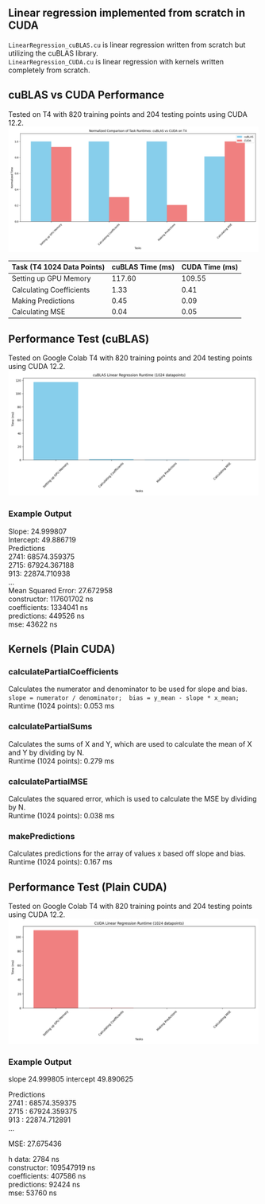 ## Linear regression implemented from scratch in CUDA  
`LinearRegression_cuBLAS.cu` is linear regression written from scratch but utilizing the cuBLAS library.  
`LinearRegression_CUDA.cu` is linear regression with kernels written completely from scratch.  

## cuBLAS vs CUDA Performance  
Tested on T4 with 820 training points and 204 testing points using CUDA 12.2.  
![cuBLAS vs CUDA Performance Test](https://raw.githubusercontent.com/Tyler-Hilbert/CUDA-LinearRegression/8d2e2abda8d3b83918a7df89ad9eb6898b810db9/cuBLAS_vs_CUDA_Compare.png)

| Task (T4 1024 Data Points) | cuBLAS Time (ms) | CUDA Time (ms) |
|-------------------------|------------------|----------------|
| Setting up GPU Memory   | 117.60           | 109.55         |
| Calculating Coefficients| 1.33             | 0.41           |
| Making Predictions      | 0.45             | 0.09           |
| Calculating MSE         | 0.04             | 0.05           |

## Performance Test (cuBLAS)  
Tested on Google Colab T4 with 820 training points and 204 testing points using CUDA 12.2.  
![cuBLAS Performance Test](https://raw.githubusercontent.com/Tyler-Hilbert/CUDA-LinearRegression/Perf/cuBLAS.png)

### Example Output
Slope: 24.999807  
Intercept: 49.886719  
Predictions  
2741: 68574.359375  
2715: 67924.367188  
913: 22874.710938  
...  
Mean Squared Error: 27.672958  
constructor:    117601702 ns  
coefficients:   1334041 ns  
predictions:    449526 ns  
mse:	           43622 ns

## Kernels (Plain CUDA)  

### calculatePartialCoefficients 
Calculates the numerator and denominator to be used for slope and bias.  
``slope = numerator / denominator;  bias = y_mean - slope * x_mean;``  
Runtime (1024 points): 0.053 ms  

### calculatePartialSums 
Calculates the sums of X and Y, which are used to calculate the mean of X and Y by dividing by N.  
Runtime (1024 points): 0.279 ms  

### calculatePartialMSE
Calculates the squared error, which is used to calculate the MSE by dividing by N.  
Runtime (1024 points): 0.038 ms  

### makePredictions
Calculates predictions for the array of values x based off slope and bias.  
Runtime (1024 points): 0.167 ms

## Performance Test (Plain CUDA)  
Tested on Google Colab T4 with 820 training points and 204 testing points using CUDA 12.2.  
![CUDA Performance Test](https://raw.githubusercontent.com/Tyler-Hilbert/CUDA-LinearRegression/Perf/CUDA.png)

### Example Output  
slope 24.999805  intercept 49.890625  

Predictions  
2741 : 68574.359375  
2715 : 67924.359375  
913 : 22874.712891  
...  

MSE: 27.675436  

h data:	        2784 ns  
constructor:	109547919 ns  
coefficients:	407586 ns  
predictions:	92424 ns  
mse:	        53760 ns  

